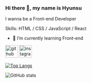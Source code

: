 ### Hi there 👋, my name is Hyunsu
I wanna be a Front-end Developer

Skills: HTML / CSS / JavaScript / React

- 🌱 I’m currently learning Front-end  


[<img src='https://cdn.jsdelivr.net/npm/simple-icons@3.0.1/icons/github.svg' alt='github' height='40'>](https://github.com/scato3)  [<img src='https://cdn.jsdelivr.net/npm/simple-icons@3.0.1/icons/instagram.svg' alt='instagram' height='40'>](https://www.instagram.com/https://www.instagram.com/paarfume//)  

[![Top Langs](https://github-readme-stats.vercel.app/api/top-langs/?username=scato3)](https://github.com/anuraghazra/github-readme-stats)

![GitHub stats](https://github-readme-stats.vercel.app/api?username=scato3&show_icons=true)  


